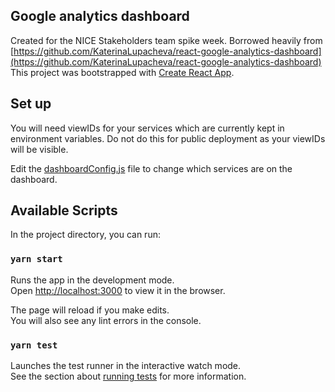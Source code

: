 ## Google analytics dashboard

Created for the NICE Stakeholders team spike week.
Borrowed heavily from [https://github.com/KaterinaLupacheva/react-google-analytics-dashboard](https://github.com/KaterinaLupacheva/react-google-analytics-dashboard)
This project was bootstrapped with [Create React App](https://github.com/facebook/create-react-app).

## Set up

You will need viewIDs for your services which are currently kept in environment variables. Do not do this for public deployment as your viewIDs will be visible.

Edit the [dashboardConfig.js](https://github.com/emollett/dashboard/blob/master/src/dashboardConfig.js) file to change which services are on the dashboard.

## Available Scripts

In the project directory, you can run:

### `yarn start`

Runs the app in the development mode.<br />
Open [http://localhost:3000](http://localhost:3000) to view it in the browser.

The page will reload if you make edits.<br />
You will also see any lint errors in the console.

### `yarn test`

Launches the test runner in the interactive watch mode.<br />
See the section about [running tests](https://facebook.github.io/create-react-app/docs/running-tests) for more information.


